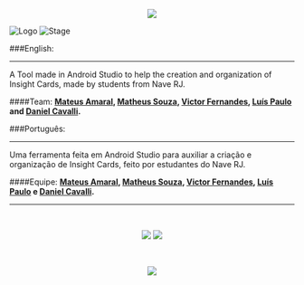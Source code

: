 <p align="center">
  <img src="http://i.imgur.com/7E73CgZ.png">
</p>

![Logo](https://img.shields.io/badge/Ins-ighting-blue.svg)
![Stage](https://img.shields.io/badge/Stage-Developing-red.svg)

###English:
___________
A Tool made in Android Studio to help the creation and organization of Insight Cards, made by students from Nave RJ.

####Team:
**[Mateus Amaral](https://github.com/gitmateusamaral), [Matheus Souza](https://github.com/mathino), [Victor Fernandes](https://github.com/victorffernandes), [Luís Paulo](https://github.com/lpaulobos) and [Daniel Cavalli](https://github.com/danielcavalli).**

###Português:
___________
Uma ferramenta feita em Android Studio para auxiliar a criação e organização de Insight Cards, feito por estudantes do Nave RJ.

####Equipe:
**[Mateus Amaral](https://github.com/gitmateusamaral), [Matheus Souza](https://github.com/mathino), [Victor Fernandes](https://github.com/victorffernandes), [Luís Paulo](https://github.com/lpaulobos) e [Daniel Cavalli](https://github.com/danielcavalli).**
___________
</br>

<p align="center">
  <img src="http://i.imgur.com/D4wJu57.png">
  <img src="http://i.imgur.com/zfYLsyl.png">
</p>

</br>

<p align="center">
  <img src="http://i.imgur.com/Kuk2TwF.png">
</p>

<!--</br></br>
[![GitHub Logo](http://imgur.com/SjfhGxU.png)](https://www.facebook.com/insightingapp/)-->





